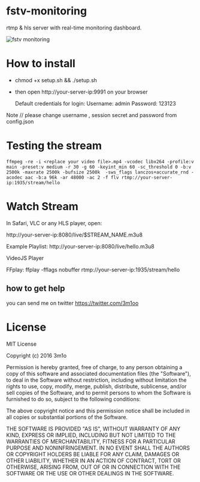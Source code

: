 # fstv-monitoring
 rtmp & hls server with real-time monitoring dashboard.

![fstv monitoring](https://cloud.githubusercontent.com/assets/16119345/15388844/9f66917e-1dbc-11e6-9726-2a4912d74352.png)

# How to install

- chmod +x setup.sh && ./setup.sh

- then open http://your-server-ip:9991 on your browser
  
    Default credentials for login:
        Username: admin
        Password: 123123    

Note // please change username , session secret and password from config.json

# Testing the stream

    ffmpeg -re -i <replace your video file>.mp4 -vcodec libx264 -profile:v main -preset:v medium -r 30 -g 60 -keyint_min 60 -sc_threshold 0 -b:v 2500k -maxrate 2500k -bufsize 2500k  -sws_flags lanczos+accurate_rnd -acodec aac -b:a 96k -ar 48000 -ac 2 -f flv rtmp://your-server-ip:1935/stream/hello

# Watch Stream
In Safari, VLC or any HLS player, open:

http://your-server-ip:8080/live/$STREAM_NAME.m3u8

Example Playlist: http://your-server-ip:8080/live/hello.m3u8

VideoJS Player

FFplay: ffplay -fflags nobuffer rtmp://your-server-ip:1935/stream/hello

## how to get help
you can send me on twitter https://twitter.com/3m1oo

# License

MIT License

Copyright (c) 2016 3m1o

Permission is hereby granted, free of charge, to any person obtaining a copy
of this software and associated documentation files (the "Software"), to deal
in the Software without restriction, including without limitation the rights
to use, copy, modify, merge, publish, distribute, sublicense, and/or sell
copies of the Software, and to permit persons to whom the Software is
furnished to do so, subject to the following conditions:

The above copyright notice and this permission notice shall be included in all
copies or substantial portions of the Software.

THE SOFTWARE IS PROVIDED "AS IS", WITHOUT WARRANTY OF ANY KIND, EXPRESS OR
IMPLIED, INCLUDING BUT NOT LIMITED TO THE WARRANTIES OF MERCHANTABILITY,
FITNESS FOR A PARTICULAR PURPOSE AND NONINFRINGEMENT. IN NO EVENT SHALL THE
AUTHORS OR COPYRIGHT HOLDERS BE LIABLE FOR ANY CLAIM, DAMAGES OR OTHER
LIABILITY, WHETHER IN AN ACTION OF CONTRACT, TORT OR OTHERWISE, ARISING FROM,
OUT OF OR IN CONNECTION WITH THE SOFTWARE OR THE USE OR OTHER DEALINGS IN THE
SOFTWARE.
